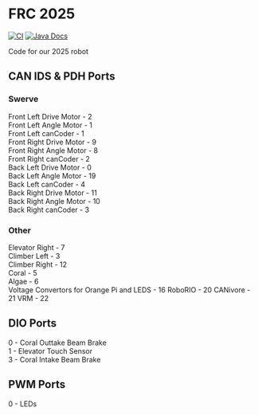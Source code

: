 # FRC 2025

[![CI](https://github.com/Frc5572/FRC2025/actions/workflows/main.yml/badge.svg)](https://github.com/Frc5572/FRC2025/actions/workflows/main.yml) [![Java Docs](https://img.shields.io/badge/docs-2025-blue)](https://frc5572.github.io/FRC2025/)

Code for our 2025 robot

## CAN IDS & PDH Ports

### Swerve
Front Left Drive Motor - 2  
Front Left Angle Motor - 1  
Front Left canCoder - 1  
Front Right Drive Motor - 9  
Front Right Angle Motor - 8  
Front Right canCoder - 2  
Back Left Drive Motor - 0  
Back Left Angle Motor - 19  
Back Left canCoder - 4  
Back Right Drive Motor - 11  
Back Right Angle Motor - 10  
Back Right canCoder - 3  

### Other
Elevator Right - 7  
Climber Left - 3  
Climber Right - 12  
Coral - 5  
Algae - 6  
Voltage Convertors for Orange Pi and LEDS - 16
RoboRIO - 20
CANivore - 21
VRM - 22

## DIO Ports
0 - Coral Outtake Beam Brake  
1 - Elevator Touch Sensor  
3 - Coral Intake Beam Brake  

## PWM Ports
0 - LEDs  